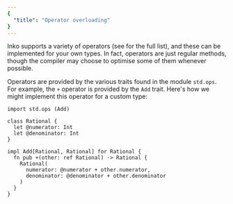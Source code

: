 ```yaml
---
{
  "title": "Operator overloading"
}
---
```


Inko supports a variety of operators (see [](syntax) for the full list),
and these can be implemented for your own types. In fact, operators are just
regular methods, though the compiler may choose to optimise some of them
whenever possible.

Operators are provided by the various traits found in the module `std.ops`. For
example, the `+` operator is provided by the `Add` trait. Here's how we might
implement this operator for a custom type:

```inko
import std.ops (Add)

class Rational {
  let @numerator: Int
  let @denominator: Int
}

impl Add[Rational, Rational] for Rational {
  fn pub +(other: ref Rational) -> Rational {
    Rational(
      numerator: @numerator + other.numerator,
      denominator: @denominator + other.denominator
    )
  }
}
```
